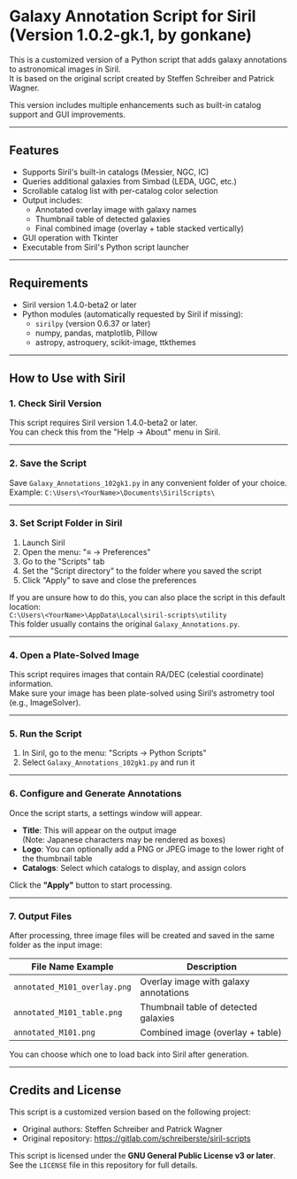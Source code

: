 # Galaxy Annotation Script for Siril (Version 1.0.2-gk.1, by gonkane)

This is a customized version of a Python script that adds galaxy annotations to astronomical images in Siril.  
It is based on the original script created by Steffen Schreiber and Patrick Wagner.

This version includes multiple enhancements such as built-in catalog support and GUI improvements.

---

## Features

- Supports Siril's built-in catalogs (Messier, NGC, IC)
- Queries additional galaxies from Simbad (LEDA, UGC, etc.)
- Scrollable catalog list with per-catalog color selection
- Output includes:
  - Annotated overlay image with galaxy names
  - Thumbnail table of detected galaxies
  - Final combined image (overlay + table stacked vertically)
- GUI operation with Tkinter
- Executable from Siril's Python script launcher

---

## Requirements

- Siril version 1.4.0-beta2 or later
- Python modules (automatically requested by Siril if missing):
  - `sirilpy` (version 0.6.37 or later)
  - numpy, pandas, matplotlib, Pillow
  - astropy, astroquery, scikit-image, ttkthemes

---

## How to Use with Siril

### 1. Check Siril Version

This script requires Siril version 1.4.0-beta2 or later.  
You can check this from the "Help → About" menu in Siril.

---

### 2. Save the Script

Save `Galaxy_Annotations_102gk1.py` in any convenient folder of your choice.  
Example: `C:\Users\<YourName>\Documents\SirilScripts\`

---

### 3. Set Script Folder in Siril

1. Launch Siril  
2. Open the menu: "≡ → Preferences"  
3. Go to the "Scripts" tab  
4. Set the "Script directory" to the folder where you saved the script  
5. Click "Apply" to save and close the preferences

If you are unsure how to do this, you can also place the script in this default location:  
`C:\Users\<YourName>\AppData\Local\siril-scripts\utility`  
This folder usually contains the original `Galaxy_Annotations.py`.

---

### 4. Open a Plate-Solved Image

This script requires images that contain RA/DEC (celestial coordinate) information.  
Make sure your image has been plate-solved using Siril’s astrometry tool (e.g., ImageSolver).

---

### 5. Run the Script

1. In Siril, go to the menu: "Scripts → Python Scripts"  
2. Select `Galaxy_Annotations_102gk1.py` and run it

---

### 6. Configure and Generate Annotations

Once the script starts, a settings window will appear.

- **Title**: This will appear on the output image  
  (Note: Japanese characters may be rendered as boxes)  
- **Logo**: You can optionally add a PNG or JPEG image to the lower right of the thumbnail table  
- **Catalogs**: Select which catalogs to display, and assign colors

Click the **"Apply"** button to start processing.

---

### 7. Output Files

After processing, three image files will be created and saved in the same folder as the input image:

| File Name Example            | Description                            |
|-----------------------------|----------------------------------------|
| `annotated_M101_overlay.png` | Overlay image with galaxy annotations |
| `annotated_M101_table.png`   | Thumbnail table of detected galaxies  |
| `annotated_M101.png`         | Combined image (overlay + table)      |

You can choose which one to load back into Siril after generation.

---

## Credits and License

This script is a customized version based on the following project:

- Original authors: Steffen Schreiber and Patrick Wagner  
- Original repository: <https://gitlab.com/schreiberste/siril-scripts>

This script is licensed under the **GNU General Public License v3 or later**.  
See the `LICENSE` file in this repository for full details.
